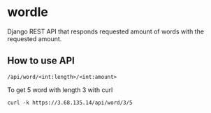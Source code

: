 # wordle
Django REST API that responds requested amount of words with the requested amount.

## How to use API
```
/api/word/<int:length>/<int:amount>
```

To get 5 word with length 3 with curl
```
curl -k https://3.68.135.14/api/word/3/5
```
